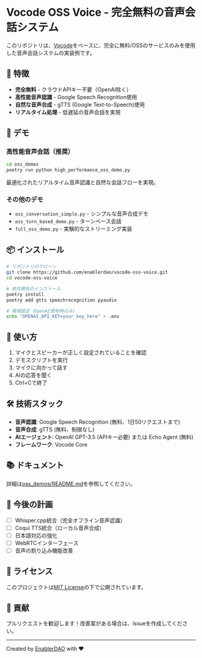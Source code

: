 # Vocode OSS Voice - 完全無料の音声会話システム

このリポジトリは、[Vocode](https://github.com/vocodedev/vocode-core)をベースに、完全に無料/OSSのサービスのみを使用した音声会話システムの実装例です。

## 🌟 特徴

- **完全無料** - クラウドAPIキー不要（OpenAI除く）
- **高性能音声認識** - Google Speech Recognition使用
- **自然な音声合成** - gTTS (Google Text-to-Speech)使用
- **リアルタイム処理** - 低遅延の音声会話を実現

## 🚀 デモ

### 高性能音声会話（推奨）
```bash
cd oss_demos
poetry run python high_performance_oss_demo.py
```

最適化されたリアルタイム音声認識と自然な会話フローを実現。

### その他のデモ
- `oss_conversation_simple.py` - シンプルな音声合成デモ
- `oss_turn_based_demo.py` - ターンベース会話
- `full_oss_demo.py` - 実験的なストリーミング実装

## 📦 インストール

```bash
# リポジトリのクローン
git clone https://github.com/enablerdao/vocode-oss-voice.git
cd vocode-oss-voice

# 依存関係のインストール
poetry install
poetry add gtts speechrecognition pyaudio

# 環境設定（OpenAI使用時のみ）
echo "OPENAI_API_KEY=your_key_here" > .env
```

## 🎯 使い方

1. マイクとスピーカーが正しく設定されていることを確認
2. デモスクリプトを実行
3. マイクに向かって話す
4. AIの応答を聞く
5. Ctrl+Cで終了

## 🛠️ 技術スタック

- **音声認識**: Google Speech Recognition (無料、1日50リクエストまで)
- **音声合成**: gTTS (無料、制限なし)
- **AIエージェント**: OpenAI GPT-3.5 (APIキー必要) または Echo Agent (無料)
- **フレームワーク**: Vocode Core

## 📚 ドキュメント

詳細は[oss_demos/README.md](oss_demos/README.md)を参照してください。

## 🔮 今後の計画

- [ ] Whisper.cpp統合（完全オフライン音声認識）
- [ ] Coqui TTS統合（ローカル音声合成）
- [ ] 日本語対応の強化
- [ ] WebRTCインターフェース
- [ ] 音声の割り込み機能改善

## 📄 ライセンス

このプロジェクトは[MIT License](LICENSE)の下で公開されています。

## 🤝 貢献

プルリクエストを歓迎します！改善案がある場合は、Issueを作成してください。

---

Created by [EnablerDAO](https://github.com/enablerdao) with ❤️